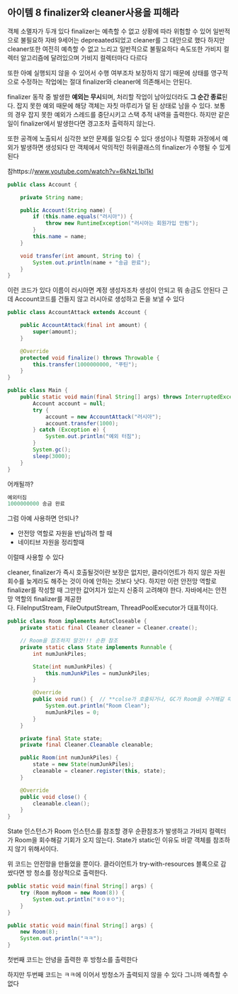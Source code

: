 ## 아이템 8 finalizer와 cleaner사용을 피해라

객체 소멸자가 두개 있다 finalizer는 예측할 수 없고 상황에 따라 위험할 수 있어 일반적으로 불필요하 자바 9세어는 depreaated되었고 cleaner를 그 대안으로 했다 하지만 cleaner또한 여전히 예측할 수 없고 느리고 일반적으로 불필요하다 속도또한 가비지 컬렉터 알고리즘에 달려있으며 가비지 컬렉터마다 다르다

또한 아예 실행되지 않을 수 있어서 수행 여부조차 보장하지 않기 때문에 상태를 영구적으로 수정하는 작업에는 절대 finalizer와 cleaner에 의존해서는 안된다.

finalizer 동작 중 발생한 **예외는 무시**되며, 처리할 작업이 남아있더라도 **그 순간 종료**된다. 잡지 못한 예외 때문에 해당 객체는 자칫 마루리가 덜 된 상태로 남을 수 있다. 보통의 경우 잡지 못한 예외가 스레드를 중단시키고 스택 추적 내역을 출력한다. 하지만 같은 일이 finalizer에서 발생한다면 경고조차 출력하지 않는다.

또한 공격에 노출되서 심각한 보안 문제를 일으킬 수 있다 생성이나 직렬화 과정에서  예외가 발생하면 생성되다 만 객체에서 악의적인 하위클래스의 finalizer가 수행될 수 있게 된다

참https://www.youtube.com/watch?v=6kNzL1bl1kI

```java
public class Account {

    private String name;

    public Account(String name) {
        if (this.name.equals("러시아")) {
            throw new RuntimeException("러시아는 회원가입 안됨");
        }
        this.name = name;
    }

    void transfer(int amount, String to) {
        System.out.println(name + "송금 완료");
    }
}
```

이런 코드가 있다 이름이 러시아면 계정 생성자조차 생성이 안되고 뭐 송금도 안된다 근데 Account코드를 건들지 않고 러시아로 생성하고 돈을 보낼 수 있다

```java
public class AccountAttack extends Account {

    public AccountAttack(final int amount) {
        super(amount);
    }

    @Override
    protected void finalize() throws Throwable {
        this.transfer(1000000000, "푸틴");
    }
}
```

```java
public class Main {
    public static void main(final String[] args) throws InterruptedException {
        Account account = null;
        try {
            account = new AccountAttack("러시아");
            account.transfer(1000);
        } catch (Exception e) {
            System.out.println("예외 터짐");
        }
        System.gc();
        sleep(3000);
    }
}
```

어캐될까?

```java
예외터짐
1000000000 송금 완료
```

그럼 아예 사용하면 안되나?

- 안전망 역할로 자원을 반납하려 할 때
- 네이티브 자원을 정리할때

이럴때 사용할 수 있다

cleaner, finalizer가 즉시 호출될것이란 보장은 없지만, 클라이언트가 하지 않은 자원 회수를 늦게라도 해주는 것이 아예 안하는 것보다 낫다. 하지만 이런 안전망 역할로 finalizer를 작성할 때 그만한 값어치가 있는지 신중히 고려해야 한다. 자바에서는 안전망 역할의 finalizer를 제공한다. FileInputStream, FileOutputStream, ThreadPoolExecutor가 대표적이다.

```java
public class Room implements AutoCloseable {
    private static final Cleaner cleaner = Cleaner.create();

    // Room을 참조하지 말것!!! 순환 참조
    private static class State implements Runnable { 
        int numJunkPiles;

        State(int numJunkPiles) {
            this.numJunkPiles = numJunkPiles;
        }

        @Override
        public void run() {  // **colse가 호출되거나, GC가 Room을 수거해갈 때 run() 호출**
            System.out.println("Room Clean");
            numJunkPiles = 0;
        }
    }

    private final State state;
    private final Cleaner.Cleanable cleanable;

    public Room(int numJunkPiles) {
        state = new State(numJunkPiles);
        cleanable = cleaner.register(this, state);
    }

    @Override
    public void close() {
        cleanable.clean();
    }
}
```

State 인스턴스가 Room 인스턴스를 참조할 경우 순환참조가 발생하고 가비지 컬렉터가 Room을 회수해갈 기회가 오지 않는다. State가 static인 이유도 바깥 객체를 참조하지 않기 위해서이다.

위 코드는 안전망을 만들었을 뿐이다. 클라이언트가 try-with-resources 블록으로 감쌌다면 방 청소를 정상적으로 출력한다.

```java
public static void main(final String[] args) {
    try (Room myRoom = new Room(8)) {
        System.out.println("ㅎㅇㅎㅇ");
    }
}
```

```java
public static void main(final String[] args) {
    new Room(8);
    System.out.println("ㅋㅋ");
}
```

첫번째 코드는 안녕을 출력한 후 방청소를 출력한다

하지만 두번째 코드는 ㅋㅋ에 이어서 방청소가 출력되지 않을 수 있다 그니까 예측할 수 없다